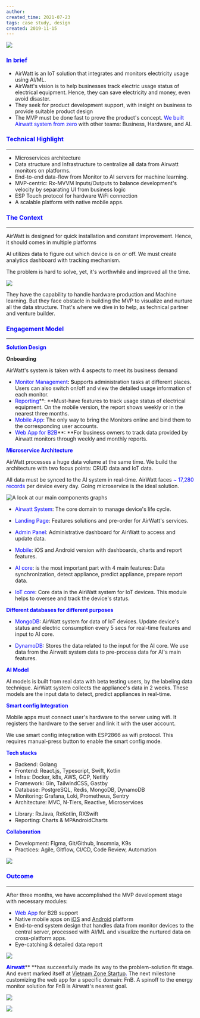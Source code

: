 ```yaml
---
author: 
created_time: 2021-07-23
tags: case study, design
created: 2019-11-15
---
```


![](https://s3.us-west-2.amazonaws.com/secure.notion-static.com/0345fcc8-e225-4018-bf45-d5462479fe1a/airwatt.png?X-Amz-Algorithm=AWS4-HMAC-SHA256&X-Amz-Content-Sha256=UNSIGNED-PAYLOAD&X-Amz-Credential=AKIAT73L2G45EIPT3X45%2F20231031%2Fus-west-2%2Fs3%2Faws4_request&X-Amz-Date=20231031T202336Z&X-Amz-Expires=3600&X-Amz-Signature=394c4526257c557b3466b966e39cc07e03c12a3e8d988fb33f63695e143118e4&X-Amz-SignedHeaders=host&x-id=GetObject)

### <span style='color:blue'>In brief</span>

* AirWatt is an IoT solution that integrates and monitors electricity usage using AI/ML. 
* AirWatt's vision is to help businesses track electric usage status of electrical equipment. Hence, they can save electricity and money, even avoid disaster.
* They seek for product development support, with insight on business to provide suitable product design
* The MVP must be done fast to prove the product's concept. <span style='color:blue'>We built Airwatt system from zero</span> with other teams: Business, Hardware, and AI.

### <span style='color:blue'>Technical Highlight</span>

---

* Microservices architecture
* Data structure and Infrastructure to centralize all data from Airwatt monitors on platforms.
* End-to-end data-flow from Monitor to AI servers for machine learning.
* MVP-centric: Rx-MVVM Inputs/Outputs to balance development's velocity by separating UI from business logic
* ESP Touch protocol for hardware WiFi connection
* A scalable platform with native mobile apps.

### <span style='color:blue'>The Context</span>

---

<!-- column_list 86d73779-db78-40ed-a91a-f4a2128500e6 -->

<!-- column e20a7f54-2227-40af-9990-62033e0087b0 -->

AirWatt is designed for quick installation and constant improvement. Hence, it should comes in multiple platforms

AI utilizes data to figure out which device is on or off. We must create analytics dashboard with tracking mechanism. 

The problem is hard to solve, yet, it's worthwhile and improved all the time.

<!-- column f9cd192b-3841-48fe-b8b3-1002950189be -->

![](https://s3.us-west-2.amazonaws.com/secure.notion-static.com/d9334671-c271-4a89-b586-03cc0ff6c74b/Untitled.png?X-Amz-Algorithm=AWS4-HMAC-SHA256&X-Amz-Content-Sha256=UNSIGNED-PAYLOAD&X-Amz-Credential=AKIAT73L2G45EIPT3X45%2F20231031%2Fus-west-2%2Fs3%2Faws4_request&X-Amz-Date=20231031T202338Z&X-Amz-Expires=3600&X-Amz-Signature=5198ca8b57ca1152b4fbc89b189f55aea9b4f09ca847f967eb5837f0e39abbe2&X-Amz-SignedHeaders=host&x-id=GetObject)

They have the capability to handle hardware production and Machine learning. But they face obstacle in building the MVP to visualize and nurture all the data structure. That's where we dive in to help, as technical partner and venture builder. 


### <span style='color:blue'>Engagement Model</span>

---

<span style='color:blue'>**Solution Design**</span>

**Onboarding**

AirWatt's system is taken with 4 aspects to meet its business demand

* <span style='color:blue'>Monitor Management</span>**: S**upports administration tasks at different places. Users can also switch on/off and view the detailed usage information of each monitor.
* <span style='color:blue'>Reporting</span>**: **Must-have features to track usage status of electrical equipment. On the mobile version, the report shows weekly or in the nearest three months.
* <span style='color:blue'>Mobile App</span>: The only way to bring the Monitors online and bind them to the corresponding user accounts. 
* <span style='color:blue'>Web App for B2B</span>**: **For business owners to track data provided by Airwatt monitors through weekly and monthly reports.

<span style='color:blue'>**Microservice Architecture**</span>

<!-- column_list ae444a69-61fa-41ed-8adf-de00448ef97b -->

<!-- column 92ed0016-89ae-4641-88fa-8908b56efaef -->

AirWatt processes a huge data volume at the same time. We build the architecture with two focus points: CRUD data and IoT data. 


All data must be synced to the AI system in real-time. AirWatt faces <span style='color:blue'>~ 17,280 records</span> per device every day. Going microservice is the ideal solution. 

<!-- column 646ca5cc-c0ab-45de-bb9e-d3b21b97b7e1 -->

![A look at our main components graphs](https://s3.us-west-2.amazonaws.com/secure.notion-static.com/5688d0cd-1490-440b-9e8d-1a1a268c84cf/Untitled-2020-12-15-1431-5.png?X-Amz-Algorithm=AWS4-HMAC-SHA256&X-Amz-Content-Sha256=UNSIGNED-PAYLOAD&X-Amz-Credential=AKIAT73L2G45EIPT3X45%2F20231031%2Fus-west-2%2Fs3%2Faws4_request&X-Amz-Date=20231031T202339Z&X-Amz-Expires=3600&X-Amz-Signature=c03d1e9b9dac5602150abfef96022beeacac35ad7f503864eeb82e9f34ac396d&X-Amz-SignedHeaders=host&x-id=GetObject)

<!-- column_list 87bb159c-cc40-495f-a25b-8fc1be8bffc5 -->

<!-- column 0f1114a4-f567-4971-ae3d-8b0b93f1f29c -->

* <span style='color:blue'>Airwatt System</span>: The core domain to manage device's life cycle.

<!-- column b80324c5-8a29-42aa-9ab2-0228d1ba61d9 -->

* <span style='color:blue'>Landing Page</span>: Features solutions and pre-order for AirWatt's services.

<!-- column_list 9b7eebc4-2316-4ade-add5-5db0f180ef7b -->

<!-- column fe87c6c4-f26f-404e-a6f8-fc6bdf1b8442 -->

* <span style='color:blue'>Admin Panel</span>: Administrative dashboard for AirWatt to access and update data. 

<!-- column 7e03a91a-d6e1-4512-90a0-32cdb401c9e3 -->

* <span style='color:blue'>Mobile</span>: iOS and Android version with dashboards, charts and report features.

<!-- column_list fba322be-f70e-4860-9b97-a7c8c2c1bacb -->

<!-- column 0384dc2a-0d0c-4c80-8517-0fe91beefa91 -->

* <span style='color:blue'>AI core</span>: is the most important part with 4 main features: Data synchronization, detect appliance, predict appliance, prepare report data. 

<!-- column 205e0d88-e7f9-4f4e-8359-52c79e5cc149 -->

* <span style='color:blue'>IoT core</span>: Core data in the AirWatt system for IoT devices. This module helps to oversee and track the device's status.

<span style='color:blue'>**Different databases for different purposes**</span>

<!-- column_list 9d64f981-c30a-4fdd-85b1-3be1a7abaec5 -->

<!-- column c3fe3eae-e364-4bf1-9bca-c3ad3c53c2f5 -->

* <span style='color:blue'>MongoDB</span>: AirWatt system for data of IoT devices. Update device's status and electric consumption every 5 secs for real-time features and input to AI core.

<!-- column ebe6c5e6-b6a6-4fbf-80a9-20dce7c44c07 -->

* <span style='color:blue'>DynamoDB</span>: Stores the data related to the input for the AI core. We use data from the Airwatt system data to pre-process data for AI's main features.

<span style='color:blue'>**AI Model**</span>

AI models is built from real data with beta testing users, by the labeling data technique. AirWatt system collects the appliance's data in 2 weeks. These models are the input data to detect, predict appliances in real-time.


<span style='color:blue'>**Smart config Integration**</span>

<!-- column_list 7b4b9156-ca90-48fd-afd8-d1573ef307e0 -->

<!-- column 31e9a5aa-87c2-4b58-b045-eebd2bf64d9a -->

Mobile apps must connect user's hardware to the server using wifi. It registers the hardware to the server and link it with the user account. 

<!-- column af1f7adc-5a55-4bce-bca8-08e026267255 -->

We use smart config integration with ESP2866 as wifi protocol. This requires manual-press button to enable the smart config mode.


<span style='color:blue'>**Tech stacks**</span>

<!-- column_list 1d44cda6-c5d1-45a2-8b54-56bc33646864 -->

<!-- column a6b35aec-8bde-42ea-8e85-e3bb896b7f7f -->

* Backend: Golang
* Frontend: React.js, Typescript, Swift, Kotlin
* Infras: Docker, k8s, AWS, GCP, Netlify
* Framework: Gin, TailwindCSS, Gastby
* Database: PostgreSQL, Redis, MongoDB, DynamoDB
* Monitoring: Grafana, Loki, Prometheus, Sentry
* Architecture: MVC, N-Tiers, Reactive, Microservices

<!-- column 3939fbc0-a8ca-43c2-8fb3-78e280265bc3 -->

* Library: RxJava, RxKotlin, RXSwift
* Reporting: Charts & MPAndroidCharts

<span style='color:blue'>**Collaboration**</span>

* Development: Figma, Git/Github, Insomnia, K9s
* Practices: Agile, Gitflow, CI/CD, Code Review, Automation

![](https://s3.us-west-2.amazonaws.com/secure.notion-static.com/255865d3-c6a5-4ed4-a56d-9ee56767c7f1/Untitled-2020-12-15-1431-2.png?X-Amz-Algorithm=AWS4-HMAC-SHA256&X-Amz-Content-Sha256=UNSIGNED-PAYLOAD&X-Amz-Credential=AKIAT73L2G45EIPT3X45%2F20231031%2Fus-west-2%2Fs3%2Faws4_request&X-Amz-Date=20231031T202346Z&X-Amz-Expires=3600&X-Amz-Signature=c4300c85d454dce043febd403f9cc418c49df29e5376cc66a197cffcd981b35b&X-Amz-SignedHeaders=host&x-id=GetObject)

### <span style='color:blue'>Outcome</span>

---

<!-- column_list d7fc078a-28f5-416d-8507-ac660b16ef3b -->

<!-- column a3424378-695b-4e45-9bb9-564c94494e24 -->

After three months, we have accomplished the MVP development stage with necessary modules:

* <span style='color:blue'>Web App</span> for B2B support
* Native mobile apps on <span style='color:blue'>[iOS](https://apps.apple.com/us/app/airwatt/id1522009415)</span> and <span style='color:blue'>[Android](https://play.google.com/store/apps/details?id=com.dwarvesf.airwatt)</span><span style='color:blue'> </span>platform
* End-to-end system design that handles data from monitor devices to the central server, processed with AI/ML and visualize the nurtured data on cross-platform apps.
* Eye-catching & detailed data report 

<!-- column e83b311e-7580-41de-902c-fb1266e6a791 -->

![](https://s3.us-west-2.amazonaws.com/secure.notion-static.com/6b4ec91d-4025-480f-8b8e-2c8bfb8e8511/aw-report.png?X-Amz-Algorithm=AWS4-HMAC-SHA256&X-Amz-Content-Sha256=UNSIGNED-PAYLOAD&X-Amz-Credential=AKIAT73L2G45EIPT3X45%2F20231031%2Fus-west-2%2Fs3%2Faws4_request&X-Amz-Date=20231031T202346Z&X-Amz-Expires=3600&X-Amz-Signature=c65f8f2d5f81a07aec7c1661f10a083dc34aa7335530e24e8267f991b1988a23&X-Amz-SignedHeaders=host&x-id=GetObject)

<span style='color:blue'>**Airwatt**</span>** **has successfully made its way to the problem-solution fit stage. And event marked itself at <span style='color:blue'>[Vietnam Zone Startup](https://vietnam.zonestartups.com/zone-startups-portfolio/)</span><span style='color:blue'>. </span>The next milestone customizing the web app for a specific domain: FnB. A spinoff to the energy monitor solution for FnB is Airwatt's nearest goal. 


<!-- column_list 5054d7a4-130e-49ac-9182-5592e0dbd75e -->

<!-- column e8c744dc-0b7c-4a72-abe8-5fd4d706eb89 -->

![](https://s3.us-west-2.amazonaws.com/secure.notion-static.com/5c54ac22-7e45-498c-bae7-9449918d97e3/aw-solution.png?X-Amz-Algorithm=AWS4-HMAC-SHA256&X-Amz-Content-Sha256=UNSIGNED-PAYLOAD&X-Amz-Credential=AKIAT73L2G45EIPT3X45%2F20231031%2Fus-west-2%2Fs3%2Faws4_request&X-Amz-Date=20231031T202347Z&X-Amz-Expires=3600&X-Amz-Signature=6b1f0002399a11b8c30732407bf55d5ecf488000c4d426434a819213d05f0535&X-Amz-SignedHeaders=host&x-id=GetObject)

<!-- column 2ab90555-540b-4b0f-94dc-14089ab7314e -->

![](https://s3.us-west-2.amazonaws.com/secure.notion-static.com/db8b2c73-d2bb-4b63-aedb-b8a8bd08b4e8/aw-suz.png?X-Amz-Algorithm=AWS4-HMAC-SHA256&X-Amz-Content-Sha256=UNSIGNED-PAYLOAD&X-Amz-Credential=AKIAT73L2G45EIPT3X45%2F20231031%2Fus-west-2%2Fs3%2Faws4_request&X-Amz-Date=20231031T202347Z&X-Amz-Expires=3600&X-Amz-Signature=6ffcdccb292cbed434d054efc14cb946322620522c69330d521a5c5bbae4417d&X-Amz-SignedHeaders=host&x-id=GetObject)




